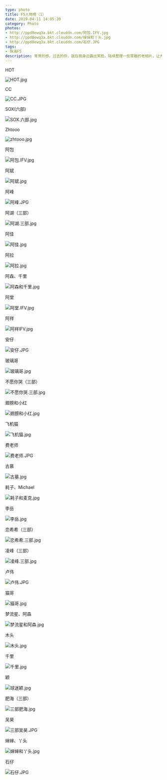 ```yaml
---
type: photo
title: F5人物榜（1）
date: 2019-04-11 14:05:20
category: Photo
photos:
- http://ppd8ewq3a.bkt.clouddn.com/阿包.IFV.jpg
- http://ppd8ewq3a.bkt.clouddn.com/婶婶和丫头.jpg
- http://ppd8ewq3a.bkt.clouddn.com/石仔.JPG
tags:
- 珠海F5
description: 常常的想，过去的你，就在我身边露出笑脸。陆续整理一些零散的老相片，让大家找找青春的影子，排名不分先后，如有失误请帮忙指出。
---
```


HOT

![HOT.jpg](http://ppd8ewq3a.bkt.clouddn.com/HOT.jpg)

CC

![CC.JPG](http://ppd8ewq3a.bkt.clouddn.com/CC.JPG)

SOX(六部)

![SOX.六部.jpg](http://ppd8ewq3a.bkt.clouddn.com/SOX.六部.jpg)

Zhtooo

![zhtooo.jpg](http://ppd8ewq3a.bkt.clouddn.com/zhtooo.jpg)

阿包

![阿包.IFV.jpg](http://ppd8ewq3a.bkt.clouddn.com/阿包.IFV.jpg)

阿斌

![阿斌.jpg](http://ppd8ewq3a.bkt.clouddn.com/阿斌.jpg)

阿峰

![阿峰.JPG](http://ppd8ewq3a.bkt.clouddn.com/阿峰.JPG)

阿湖（三部）

![阿湖.三部.jpg](http://ppd8ewq3a.bkt.clouddn.com/阿湖.三部.jpg)

阿佳

![阿佳.jpg](http://ppd8ewq3a.bkt.clouddn.com/阿佳.jpg)

阿拉

![阿拉.jpg](http://ppd8ewq3a.bkt.clouddn.com/阿拉.jpg)

阿森、千里

![阿森和千里.jpg](http://ppd8ewq3a.bkt.clouddn.com/阿森和千里.jpg)

阿堂

![阿堂.IFV.jpg](http://ppd8ewq3a.bkt.clouddn.com/阿堂.IFV.jpg)

阿祥

![阿祥IFV.jpg](http://ppd8ewq3a.bkt.clouddn.com/阿祥IFV.jpg)

安仔

![安仔.JPG](http://ppd8ewq3a.bkt.clouddn.com/安仔.JPG)

玻璃哥

![玻璃哥.jpg](http://ppd8ewq3a.bkt.clouddn.com/玻璃哥.jpg)

不愿你哭（三部）

![不愿你哭.三部.jpg](http://ppd8ewq3a.bkt.clouddn.com/不愿你哭.三部.jpg)

翅膀和小红

![翅膀和小红.jpg](http://ppd8ewq3a.bkt.clouddn.com/翅膀和小红.jpg)

飞机猫

![飞机猫.jpg](http://ppd8ewq3a.bkt.clouddn.com/飞机猫.jpg)

费老师

![费老师.JPG](http://ppd8ewq3a.bkt.clouddn.com/费老师.JPG)

古慕

![古墓.jpg](http://ppd8ewq3a.bkt.clouddn.com/古墓.jpg)

耗子、Michael

![耗子和麦克.jpg](http://ppd8ewq3a.bkt.clouddn.com/耗子和麦克.jpg)

李岳

![李岳.jpg](http://ppd8ewq3a.bkt.clouddn.com/李岳.jpg)

恋希希（三部）

![恋希希.三部.jpg](http://ppd8ewq3a.bkt.clouddn.com/恋希希.三部.jpg)

凌峰（三部）

![凌峰.三部.jpg](http://ppd8ewq3a.bkt.clouddn.com/凌峰.三部.jpg)

卢伟

![卢伟.JPG](http://ppd8ewq3a.bkt.clouddn.com/卢伟.JPG)

猫哥

![猫哥.jpg](http://ppd8ewq3a.bkt.clouddn.com/猫哥.jpg)

梦流星、阿森

![梦流星和阿森.jpg](http://ppd8ewq3a.bkt.clouddn.com/梦流星和阿森.jpg)

木头

![木头.jpg](http://ppd8ewq3a.bkt.clouddn.com/木头.jpg)

千里

![千里.jpg](http://ppd8ewq3a.bkt.clouddn.com/千里.jpg)

颖

![球迷颖.jpg](http://ppd8ewq3a.bkt.clouddn.com/球迷颖.jpg)

肥海（三部）

![三部肥海.jpg](http://ppd8ewq3a.bkt.clouddn.com/三部肥海.jpg)

吴昊

![三部吴昊.JPG](http://ppd8ewq3a.bkt.clouddn.com/三部吴昊.JPG)

婶婶、丫头

![婶婶和丫头.jpg](http://ppd8ewq3a.bkt.clouddn.com/婶婶和丫头.jpg)

石仔

![石仔.JPG](http://ppd8ewq3a.bkt.clouddn.com/石仔.JPG)

